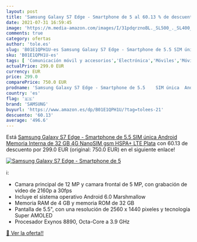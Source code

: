 ```yaml
---
layout: post
title: 'Samsung Galaxy S7 Edge - Smartphone de 5 al 60.13 % de descuento'
date: 2021-07-31 16:59:45
image: 'https://m.media-amazon.com/images/I/31pdqrznoBL._SL500_._SL400_.jpg'
comments: true
category: ofertas
author: 'tole.es'
slug: 'B01E1QPH1U-es Samsung Galaxy S7 Edge - Smartphone de 5.5 SIM única...'
sku: 'B01E1QPH1U-es'
tags: [ 'Comunicación móvil y accesorios','Electrónica','Móviles','Móviles y smartphones libres','galaxy','lte','samsung','smartphone', ]
actualPrice: 299.0 EUR
currency: EUR
price: 299.0
comparePrice: 750.0 EUR
prodname: 'Samsung Galaxy S7 Edge - Smartphone de 5.5    SIM única  Android  Memoria Interna de 32 GB  4G  NanoSIM  gsm  HSPA+  LTE   Plata'
country: 'es'
flag: '🇪🇸'
brand: 'SAMSUNG'
buyurl: 'https://www.amazon.es/dp/B01E1QPH1U/?tag=tolees-21'
descuento: '60.13'
average: '496.6'
---
```


Está [Samsung Galaxy S7 Edge - Smartphone de 5.5    SIM única  Android  Memoria Interna de 32 GB  4G  NanoSIM  gsm  HSPA+  LTE   Plata](https://www.amazon.es/dp/B01E1QPH1U/?tag=tolees-21) con 60.13 de descuento por 299.0 EUR (original: 750.0 EUR) en el siguiente enlace!

[![Samsung Galaxy S7 Edge - Smartphone de 5](https://m.media-amazon.com/images/I/31pdqrznoBL._SL500_._SL400_.jpg)](https://www.amazon.es/dp/B01E1QPH1U/?tag=tolees-21)

ℹ️:

- Camara principal de 12 MP y camara frontal de 5 MP, con grabación de video de 2160p a 30fps
- Incluye el sistema operativo Android 6.0 Marshmallow
- Memoria RAM de 4 GB y memoria ROM de 32 GB
- Pantalla de 5.5", con una resolución de 2560 x 1440 pixeles y tecnología Super AMOLED
- Procesador Exynos 8890, Octa-Core a 3.9 GHz

[🛒 Ver la oferta!!](https://www.amazon.es/dp/B01E1QPH1U/?tag=tolees-21)
